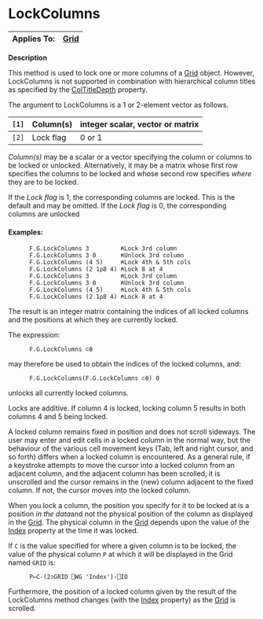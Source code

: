 




<h1 class="heading"><span class="name">LockColumns</span></h1>

| Applies To: | [Grid](./grid.md) |
| --- | ---  |


**Description**


This method is used to lock one or more columns of a [Grid](./grid.md) object. However, LockColumns is not supported in combination with hierarchical
column titles as specified by the [ColTitleDepth](./coltitledepth.md) property.




The argument to LockColumns is a 1 or 2-element vector as follows.


| `[1]` | Column(s) | integer scalar, vector or matrix |
| --- | --- | ---  |
| `[2]` | Lock flag | 0 or 1 |



*Column(s)* may be a scalar or a vector specifying the column or columns
to be locked or unlocked. Alternatively, it may be a matrix whose first row
specifies the columns to be locked and whose second row specifies *where* they are to be locked.


If the *Lock flag* is 1, the corresponding columns are locked. This is
the default and may be omitted. If the *Lock flag* is 0, the corresponding
columns are unlocked

#### Examples:
```apl
      F.G.LockColumns 3         ⍝Lock 3rd column
      F.G.LockColumns 3 0       ⍝Unlock 3rd column
      F.G.LockColumns (4 5)     ⍝Lock 4th & 5th cols
      F.G.LockColumns (2 1⍴8 4) ⍝Lock 8 at 4
      F.G.LockColumns 3         ⍝Lock 3rd column
      F.G.LockColumns 3 0       ⍝Unlock 3rd column
      F.G.LockColumns (4 5)     ⍝Lock 4th & 5th cols
      F.G.LockColumns (2 1⍴8 4) ⍝Lock 8 at 4
```


The result is an integer matrix containing the indices of all locked columns
and the positions at which they are currently locked.



The expression:
```apl
      F.G.LockColumns ⊂⍬
```


may therefore be used to obtain the indices of the locked columns, and:
```apl
      F.G.LockColumns(F.G.LockColumns ⊂⍬) 0
```


unlocks all currently locked columns.



Locks are additive. If column 4 is locked, locking column 5 results in both
columns 4 and 5 being locked.


A locked column remains fixed in position and does not scroll sideways. The
user may enter and edit cells in a locked column in the normal way, but the
behaviour of the various cell movement keys (Tab, left and right cursor, and so
forth) differs when a locked column is encountered. As a general rule, if a
keystroke attempts to move the cursor into a locked column from an adjacent
column, and the adjacent column has been scrolled, it is unscrolled and the
cursor remains in the (new) column adjacent to the fixed column. If not, the
cursor moves into the locked column.


When you lock a column, the position you specify for it to be locked at is a
position *in the data*and not the physical position of the column as
displayed in the [Grid](./grid.md)*.* The physical
column in the [Grid](./grid.md) depends upon the value of the
[Index](./index.md) property at the time it was locked.



If `C` is the value specified for where a
given column is to be locked, the value of the physical column `P` at which it will be displayed in the Grid named `GRID` is:
```apl
      P←C-(2⊃GRID ⎕WG 'Index')-⎕IO
```



Furthermore, the position of a locked column given by the result of the
LockColumns method changes (with the [Index](./index.md) property) as the [Grid](./grid.md) is scrolled.



